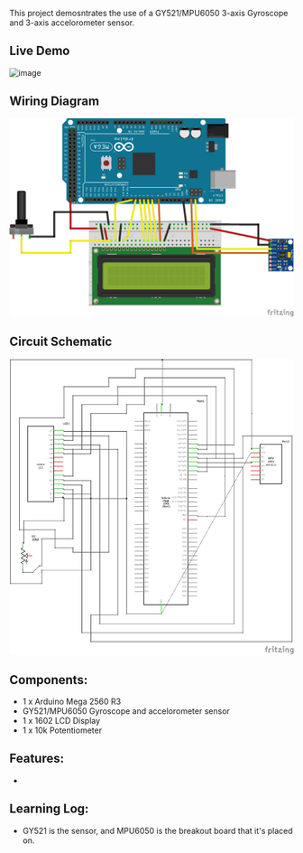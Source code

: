 This project demosntrates the use of a GY521/MPU6050 3-axis Gyroscope and 3-axis accelorometer sensor.

## Live Demo
[comment]: # (insert video in the next line)

![image](https://github.com/MFarabi619/Arduino/assets/54924158/a255b054-4fe0-4bb7-9ad9-97c09acb16e3)

## Wiring Diagram
![Image of Circuit](https://github.com/MFarabi619/Arduino/blob/main/Gyroscope%20and%20Accelerometer%20sensor/Gyroscope%20and%20Accelerometer%20Sensor%20Wiring%20Diagram.png?raw=true)

## Circuit Schematic
![image](https://github.com/MFarabi619/Arduino/blob/main/Gyroscope%20and%20Accelerometer%20sensor/Gyroscope%20and%20Accelerometer%20Sensor%20Circuit%20Schematic.png?raw=true)

## Components:
- 1 x Arduino Mega 2560 R3
- GY521/MPU6050 Gyroscope and accelorometer sensor
- 1 x 1602 LCD Display
- 1 x 10k Potentiometer

## Features:
- 

## Learning Log:
- GY521 is the sensor, and MPU6050 is the breakout board that it's placed on.
